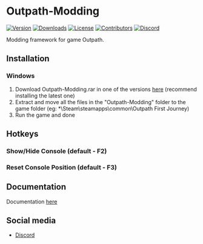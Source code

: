 # Outpath-Modding
[![Version](https://img.shields.io/github/v/release/MrAfitol/Outpath-Modding?sort=semver&style=for-the-badge&color=353AFF&label=Version)](https://github.com/MrAfitol/Outpath-Modding/releases)
[![Downloads](https://img.shields.io/github/downloads/MrAfitol/Outpath-Modding/total?style=for-the-badge)](https://github.com/MrAfitol/Outpath-Modding)
[![License](https://img.shields.io/github/license/MrAfitol/Outpath-Modding?color=FF0400&style=for-the-badge)](https://github.com/MrAfitol/Outpath-Modding/blob/main/LICENSE)
[![Contributors](https://img.shields.io/github/contributors/MrAfitol/Outpath-Modding?style=for-the-badge)](https://github.com/MrAfitol/Outpath-Modding/graphs/contributors)
[![Discord](https://img.shields.io/discord/1104071704680083600?color=blue&label=Discord&logo=Discord&logoColor=white&style=for-the-badge)](https://discord.gg/XnjNVRz9XM)

Modding framework for game Outpath.

## Installation

### Windows
1. Download Outpath-Modding.rar in one of the versions [here](https://github.com/MrAfitol/Outpath-Modding/releases) (recommend installing the latest one)
2. Extract and move all the files in the "Outpath-Modding" folder to the game folder (eg: *\Steam\steamapps\common\Outpath First Journey)
3. Run the game and done
   
## Hotkeys
### Show/Hide Console (default - F2)
### Reset Console Position (default - F3)

## Documentation
Documentation [here](https://outpath-modding.gitbook.io/outpath-modding/) 

## Social media
* [Discord](https://discord.gg/XnjNVRz9XM)
